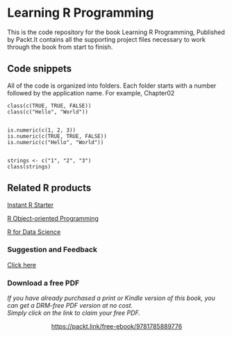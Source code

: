 # Learning R Programming

This is the code repository for the book Learning R Programming, Published by Packt.It contains all the supporting project files necessary to work through the book from start to finish.


## Code snippets
All of the code is organized into folders. Each folder starts with a number followed by the application name. For example, Chapter02
~~~
class(c(TRUE, TRUE, FALSE))
class(c("Hello", "World"))


is.numeric(c(1, 2, 3))
is.numeric(c(TRUE, TRUE, FALSE))
is.numeric(c("Hello", "World"))


strings <- c("1", "2", "3")
class(strings)
~~~

## Related R products

[Instant R Starter](https://www.packtpub.com/big-data-and-business-intelligence/instant-r-starter-instant?utm_source=github&utm_campaign=9781782163503&utm_medium=repository)

[R Object-oriented Programming](https://www.packtpub.com/big-data-and-business-intelligence/r-object-oriented-programming?utm_source=github&utm_medium=repository&utm_campaign=9781783986682)

[R for Data Science](https://www.packtpub.com/big-data-and-business-intelligence/r-data-science?utm_source=github&utm_medium=repository&utm_campaign=9781784390860)

### Suggestion and Feedback 
[Click here](https://docs.google.com/forms/d/e/1FAIpQLSe5qwunkGf6PUvzPirPDtuy1Du5Rlzew23UBp2S-P3wB-GcwQ/viewform)
### Download a free PDF

 <i>If you have already purchased a print or Kindle version of this book, you can get a DRM-free PDF version at no cost.<br>Simply click on the link to claim your free PDF.</i>
<p align="center"> <a href="https://packt.link/free-ebook/9781785889776">https://packt.link/free-ebook/9781785889776 </a> </p>